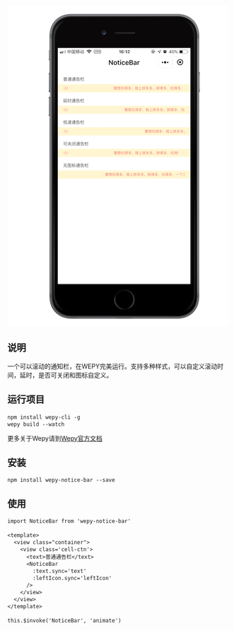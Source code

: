 ![](https://github.com/Liqiankun/DLNoticeBar/blob/master/noticeBar.png)

## 说明
一个可以滚动的通知栏，在WEPY完美运行。支持多种样式，可以自定义滚动时间，延时，是否可关闭和图标自定义。

## 运行项目
```
npm install wepy-cli -g
wepy build --watch
```
更多关于Wepy请到[Wepy官方文档](https://tencent.github.io/wepy/document.html#/)

## 安装
```
npm install wepy-notice-bar --save
```

## 使用
```
import NoticeBar from 'wepy-notice-bar'

<template>
  <view class="container">
    <view class='cell-ctn'>
      <text>普通通告栏</text>
      <NoticeBar
        :text.sync='text'
        :leftIcon.sync='leftIcon'
      />
    </view>
  </view>
</template>

this.$invoke('NoticeBar', 'animate')
```
